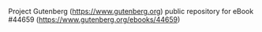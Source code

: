Project Gutenberg (https://www.gutenberg.org) public repository for eBook #44659 (https://www.gutenberg.org/ebooks/44659)

